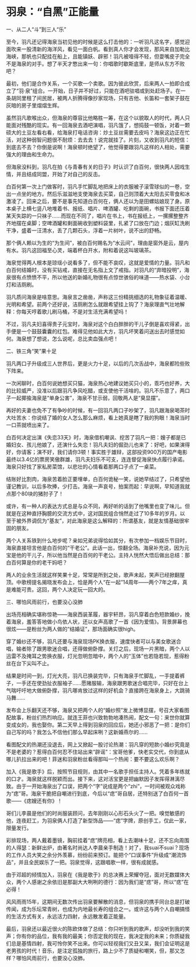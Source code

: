 # 羽泉：“自黑”正能量

一、从二人“斗”到三人“乐” 

至今，羽凡还记得海泉当初见他的时候是这么打击他的：一听羽凡这名字，感觉迎面吹来一股清新的海洋风，看见一面白帆。看到真人你才会发现，那风来自加勒比海峡，那帆也只配挂在船上，且能镇妖、辟邪！羽凡被噎得不轻，但耍嘴皮子完全不是海泉的对手。想了半天才憋出来一句：你唱歌时歇斯底里，是师从东方不败吧？ 

最初，他们是合作关系，一个买歌一个卖歌。因为彼此欣赏，后来两人一拍即合成立了“羽·泉”组合。一开始，日子并不好过，只能在酒吧驻唱或到处赶场子。在一条胡同里租了间民居，被两人折腾得像抄家现场，只有吉他、长笛和一套架子鼓在灰暗的房子里熠熠生辉。 

虽然羽凡歌喉出众，但海泉的尊容比他略胜一筹，在这个以貌取人的时代，两人只能面对残酷的现实。有一回海泉去酒吧演唱，羽凡饿了，想捣鼓一顿饭，对着一颗硕大的土豆左看右看，给海泉打电话咨询：炒土豆丝需要去皮吗？海泉这边正在忙活，对这种弱智问题很不耐烦：去去去！说完就挂了。片刻，又收到羽凡的短信：到底去不去？你倒是说啊！海泉顿时绝望了，他觉得要跟羽凡这样的人相处，需要强大的理由和生命力。 

但海泉没料到，羽凡在拍《与青春有关的日子》时认识了白百何，很快两人因戏生情，并且结成同盟，开始了对自己的反击。 

白百何第一次上门做客时，羽凡手忙脚乱地把床上的衣服被子滚雪球似的一卷，空出一点坐的地方。然后乐滋滋地支使海泉去买菜，自己则顶着大太阳去买零食和冰激凌了。回来之后，要不是事先知道白百何在，俩人还以为是田螺姑娘现了身。原本桌子上横七竖八地堆着书、报纸、唱片、啤酒罐、吃剩的面碗，书报下面还压着某天失踪的一只袜子……而现在不同了，唱片在书上，书在报纸上，一摞摞整整齐齐地摆在桌脚；空啤酒罐和剩面碗收到塑料袋里，扎紧了口放在门边；烟灰缸洗刷干净，盛着一汪清水，丢了几颗石头，浮着一片树叶，说不出的舒畅。 

那个俩人赖以为生的“为生间”，被白百何赐名为“水云间”，理由是窗外是云，屋内有水。羽凡这回福至心灵，端着杯白开水，附和着说这叫玻璃茶。 

海泉觉得两人根本是琼瑶小说看多了，但不能不哀叹，这就是爱情的力量。羽凡和白百何结婚时，没有买钻戒，直接在无名指上文了戒指。对羽凡的“弃暗投明”，海泉很有点愤愤不平，所以他送的新婚礼物很有点惊世骇俗的味道——热水袋、小台灯和洁厕刷。 

羽凡质问海泉是啥意思。海泉言之凿凿，声称这三份精挑细选的礼物象征着温暖、光明和希望。前两个还好说，洁厕刷怎么就跟希望挂上钩了？海泉理直气壮地解释：你每天哼着歌儿刷马桶，不是对生活充满希望吗！ 

不过，羽凡夫妇喜得贵子元宝时，海泉对这个白白胖胖的干儿子倒是喜欢得紧，出手便是一个鼓鼓囊囊的红包。难得见他如此大方，羽凡坏笑着问送出去时感觉如何。海泉想了想说，怎么说呢，总比卖血强点吧！ 

二、铁三角“笑”果十足 

羽凡两口子升级成三人世界后，更是火力十足，以后的几次舌战中，海泉都险些败下阵来。 

一次闲聊时，白百何说她想买只猫，海泉热心地建议她买只小的，乖巧也好养，大的比较威严，没准以后跟羽凡争风吃醋，或支使他干活啥的。羽凡不乐意了，两口子一起揶揄海泉是“单身公害”，海泉不甘示弱，回敬两人是“臭显摆”。 

再好的夫妻也免不了有争吵的时候，有一回羽凡两口子吵架了，羽凡跟海泉喝茶时大吐苦水：你说结了婚的女人怎么那么麻烦，看上她真是瞎了我的狗眼！海泉当时一口茶就喷出来了。 

白百何决定出演《失恋33天》时，海泉借机嘲讽、挖苦了羽凡一把：嫂子都是已婚妇女、孩儿他娘了，还演什么失恋！羽凡夫妇的倔劲儿也来了：好吧，如果演得好，你请客；演不好，我们请你3顿！事实胜于雄辩，这部投资900万的国产电影最终以3.4亿的票房笑傲群雄，羽凡夫妇乐不可支，连连督促海泉快点履行承诺。海泉只好找了家私房菜馆，以悲壮的心情看着那两口子点了一桌菜。 

结账好比割肉，海泉苦着脸正要埋单，白百何诡秘一笑，说她早结过了，只希望他谨记教训，以后多吹捧，少打击。海泉一声哀号，拍案而起：早说啊，早知道我就点那个80块的猪肘子了！ 

或许，有一种人的表达方式总是与众不同，再好听的话到了他嘴里也变了味儿。但就是在这种直抒胸臆的交流方式中，这对国民组合悄然走过了10多年的岁月。以至于被外界调侃为“基友”，对此海泉是这么解释的：所谓基友，就是友情基础很牢固的朋友。 

两个人关系铁到什么地步呢？亲如兄弟说得恰如其分，有次参加一档娱乐节目时，海泉直接坦言他是白百何的“干老公”。此话一出，惊翻全场。海泉补充说，因为元宝是他的干儿子，所以他当然是白百何的干老公。主持人恍然大悟后做出总结：那白百何算是你的老干妈吧？ 

两人的业余生活就这样笑果十足，常常是所到之处，歌声未起，笑声已经掀翻屋顶。中歌榜提名揭晓发布会上，恰是两个人“在一起”14周年——两个7年之痒，真是难能可贵。这回，两个人决定玩一回大的。 

三、哪怕风雨前行，也要没心没肺 

出场亮相确实堪称惊艳——海泉西装革履，器宇轩昂，羽凡穿着白色短款婚纱，挽着海泉，羞答答地做小鸟依人状，还以女声高歌了一首《因为爱情》。背景屏幕也很炫——是粉丝为两人做的“结婚证”，那场面确实很high。 

穿了婚纱还不够，羽凡还要与海泉现场PK换衣服，速度快者可以与美女歌迷合唱，输者除了跟男歌迷合唱，还得做俯卧撑。关灯之后，现场一片黑暗，两个人以迅雷不及掩耳之势换衣服，灯光忽明忽暗中，两个人的“玉体”也若隐若现，惹得粉丝在台下尖叫不止。 

结果是时间一到，灯光大亮，羽凡已换装完毕，只有海泉手忙脚乱，一手提着裤子，一手还在使劲扯衣服袖子……愿赌服输，海泉跟男歌迷合唱完毕，只好在台上气喘吁吁地大做俯卧撑，羽凡哪肯放过这样的好机会？直接跨在海泉身上，大跳骑马舞……

发布会上乐翻天还不够，海泉又把两个人的“婚纱照”发上微博显摆，号召大家看图配故事，粉丝们热烈响应。就连王菲也兴致勃勃地凑热闹，配文一句：来世你就算变成女的，我也娶你。第二天早上得到羽泉的回应后，她还小邪恶了一把：是你们自己写的吗？我怎么不信他们那么早起床咧？这新婚燕尔的…… 

看图配文的热潮还没退去，网上又掀起一股讨论热潮：羽凡穿的短款小婚纱究竟是不是老婆的？惹得白百何忍不住站出来“辟谣”：宝哥他爹，快老实交代，你到底从哪儿扒拉出来的吧！菲迷和羽泉粉丝看得那叫一个热闹：要不要这么欢乐啊？ 

加入《我是歌手》后，按照节目规则，由其中一名歌手担任主持人。凭着多年练就的口才。海泉就这样脱颖而出。接下来，这对活宝更是把幽默因子发挥得淋漓尽致。由于一开始海泉出了口误，把两个“字”说成是两个“zhi”，一时间被观众戏称为“痣”哥。海泉干脆把自嘲进行到底，今后以“痣”哥自居，还特别送了白百何一首歌——《痣嫂还有你》！ 

哥们儿李晨是他们的时尚服装顾问，去年刚刚以心形石头火了一把。嗅觉敏感的他，连夜赶工，为羽泉俩人打造了新型饰品——“痣”字牌，原创手工，仅此一家，限量发行。 

彩排现场，两人戴着墨镜，胸前挂着“痣”牌亮相，看上去潮味十足，还不忘向周围的人得瑟：新鲜出炉，由著名时尚达人李晨亲手制造！对了，我suai不suai？现场的工作人员大笑之余分外羡慕，纷纷前来预订。能把个“口误事件”升级成“潮流饰品”，并且全民娱乐了一把。羽泉觉得，这跟唱歌一样，很有成就感。 

由于邓超的倾情加入，羽泉在《我是歌于》的总决赛上荣耀夺冠，面对无数媒体大众，两个人感谢之余依旧是那副大大咧咧的德行：因为我们是“痣”哥，所以“痣”在必得！ 

风风雨雨15年，这期间无数次传出羽泉要解散的消息，但羽泉的携手同台总是打破传闻，成为乐坛常青树，也成为内地最长寿的组合之一。或许这与两个人自嘲搞怪的生活方式有关，永远活力四射，永远散发着正能量。 

最后，羽泉还以最近很火的陈欧体做了总结：你只听到我的歌声，却没听到我的笑声；你有你的品位，我有我的最美；你否定我的现在，我决定我的未来；你质疑我们总是基情四射，我可怜你笑不出来。你可以轻视我们又丑又呆，我们会证明这是老男孩的时代！音乐，是注定孤独的旅行，路上少不了质疑和嘲笑，但，那又怎样？哪怕风雨前行，也要没心没肺。